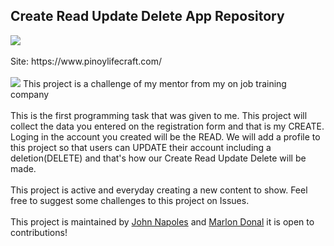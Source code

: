 <h2>Create Read Update Delete App Repository</h2>
<a href="https://github.com/MinecraftJohn/crud_app" target="_blank" rel="noopener noreferrer">
     <img src="https://raw.githubusercontent.com/MinecraftJohn/pinoylifecraft.com/1e9142fe524a13191ae19244be5da81daa016bf9/resources/repositry-status/repository-status-active.svg">
</a>
<br>
<br>
Site: https://www.pinoylifecraft.com/<br>
<br>
<img src="https://github.com/MinecraftJohn/crud_app/blob/crud-app/assets/img/crud_app_web_preview_1.png?raw=true">
This project is a challenge of my mentor from my on job training company<br>
<br>
This is the first programming task that was given to me. This project will collect the data you entered on the registration form and that is my CREATE. Loging in the account you created will be the READ. We will add a profile to this project so that users can UPDATE their account including a deletion(DELETE) and that's how our Create Read Update Delete will be made.
<br>
<br>
This project is active and everyday creating a new content to show. Feel free to suggest some challenges to this project on Issues.<br>
<br>
This project is maintained by <a href="https://github.com/MinecraftJohn" target="_blank" rel="noopener noreferrer">John Napoles</a> and <a href="https://github.com/MarlonDonal" target="_blank" rel="noopener noreferrer">Marlon Donal</a> it is open to contributions!

